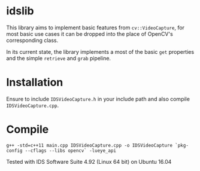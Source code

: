 # idslib

This library aims to implement basic features from `cv::VideoCapture`, for most basic use cases it can be dropped into the place of OpenCV's corresponding class.

In its current state, the library implements a most of the basic `get` properties and the simple `retrieve` and `grab` pipeline.


# Installation

Ensure to include `IDSVideoCapture.h` in your include path and also compile `IDSVideoCapture.cpp`.

# Compile

```g++ -std=c++11 main.cpp IDSVideoCapture.cpp -o IDSVideoCapture `pkg-config --cflags --libs opencv` -lueye_api```

Tested with IDS Software Suite 4.92 (Linux 64 bit) on Ubuntu 16.04
